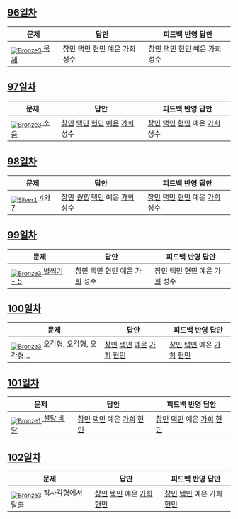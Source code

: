 [Unrated]: https://user-images.githubusercontent.com/33937365/126247607-85783912-c11a-4d50-ac36-8cc7dcb75cd2.png
[Bronze5]: https://user-images.githubusercontent.com/33937365/126247611-e362d727-17a4-4737-a232-5827e185ab7c.png
[Bronze4]: https://user-images.githubusercontent.com/33937365/126247612-89cbc675-e1d4-43a2-950b-1cb014dca697.png
[Bronze3]: https://user-images.githubusercontent.com/33937365/126247613-b8408610-7bc4-40f8-804f-a30a45ddbb68.png
[Bronze2]: https://user-images.githubusercontent.com/33937365/126247614-d85dc6ff-a520-4c00-82bd-eb593b156bd8.png
[Bronze1]: https://user-images.githubusercontent.com/33937365/126247616-04b2ab30-9891-4b7b-8cb4-38e99b97e834.png
[Silver5]: https://user-images.githubusercontent.com/33937365/126247618-38c5c905-672b-4d75-808e-8a7d45ea577d.png
[Silver4]: https://user-images.githubusercontent.com/33937365/126247620-ba2d1b96-b0aa-4b88-80c5-71569c69bbc3.png
[Silver3]: https://user-images.githubusercontent.com/33937365/126247621-1b55b7f4-3a79-4348-8a63-f00c1813853e.png
[Silver2]: https://user-images.githubusercontent.com/33937365/126247622-a83b30a9-6618-4593-b775-6f6730afd3f6.png
[Silver1]: https://user-images.githubusercontent.com/33937365/126247625-8d82f8ab-6f95-4ef8-a243-be31f548596e.png

## [96일차](Day96)

| 문제                 | 답안 | 피드백 반영 답안 |
| -------------------- | ---- | ---------------- |
| [<sub>![Bronze3]</sub> 욱 제](https://www.acmicpc.net/problem/17356) |  [창민](Day96/kcm_17356.java) [택민](Day96/jtm_17356.java) [현민](Day96/shm_17356.java) [예은](Day96/lye_17356.py) [가희](Day96/kkh_17356.java) 성수 | [창민](Day96/kcm_17356.java) [택민](Day96/jtm_17356.java) [현민](Day96/shm_17356.java) 예은 [가희](Day96/kkh_17356.java) 성수             |

## [97일차](Day97)

| 문제                 | 답안 | 피드백 반영 답안 |
| -------------------- | ---- | ---------------- |
| [<sub>![Bronze3]</sub> 소음](https://www.acmicpc.net/problem/2935) | [창민](Day97/kcm_2935.java) [택민](Day97/jtm_2935.java) [현민](Day97/shm_2935.java) [예은](Day97/lye_2935.py) [가희](Day97/kkh_2935.java) 성수 | [창민](Day97/kcm_2935.java) [택민](Day97/jtm_2935.java) [현민](Day97/shm_2935.java) 예은 [가희](Day97/kkh_2935.java) 성수             |

## [98일차](Day98)

| 문제                 | 답안 | 피드백 반영 답안 |
| -------------------- | ---- | ---------------- |
| [<sub>![Silver1]</sub> 4와 7](https://www.acmicpc.net/problem/2877) | [창민](Day98/kcm_2877.java) *[현민](Day98/shm_2877.java)* [택민](Day98/jtm_2877.java) 예은 [가희](Day98/kkh_2877.java) 성수 | [창민](Day98/kcm_2877.java) [택민](Day98/jtm_2877.java) [현민](Day98/shm_2877.java) 예은 [가희](Day98/kkh_2877.java) 성수             |

## [99일차](Day99)

| 문제                 | 답안 | 피드백 반영 답안 |
| -------------------- | ---- | ---------------- |
| [<sub>![Bronze3]</sub> 별찍기 - 5](https://www.acmicpc.net/problem/2442) | [창민](Day99/kcm_2442.java) [택민](Day99/jtm_2442.java) [현민](Day99/shm_2442.java) [예은](Day99/lye_2442.py) [가희](Day99/kkh_2442.java) 성수 | [창민](Day99/kcm_2442.java) 택민 [현민](Day99/shm_2442.java) 예은 [가희](Day99/kkh_2442.java) 성수             |

## [100일차](Day100)

| 문제                 | 답안 | 피드백 반영 답안 |
| -------------------- | ---- | ---------------- |
| [<sub>![Bronze3]</sub> 오각형, 오각형, 오각형…](https://www.acmicpc.net/problem/1964) | [창민](Day100/kcm_1964.java) [택민](Day100/jtm_1964.java) [예은](Day100/lye_1964.py) [가희](Day100/kkh_1964.java) [현민](Day100/shm_1964.java) | [창민](Day100/kcm_1964.java) [택민](Day100/jtm_1964.java) 예은 [가희](Day100/kkh_1964.java) [현민](Day100/shm_1964.java)             |

## [101일차](Day101)

| 문제                 | 답안 | 피드백 반영 답안 |
| -------------------- | ---- | ---------------- |
| [<sub>![Bronze1]</sub> 설탕 배달](https://www.acmicpc.net/problem/2839) | [창민](Day101/kcm_2839.java) [택민](Day101/jtm_2839.java) 예은 [가희](Day101/kkh_2839.java) [현민](Day101/shm_2839.java) | [창민](Day101/kcm_2839.java) [택민](Day101/jtm_2839.java) 예은 [가희](Day101/kkh_2839.java) [현민](Day101/shm_2839.java)             |

## [102일차](Day102)

| 문제                 | 답안 | 피드백 반영 답안 |
| -------------------- | ---- | ---------------- |
| [<sub>![Bronze3]</sub> 직사각형에서 탈출](https://www.acmicpc.net/problem/1085) | [창민](Day102/kcm_1085.java) [택민](Day102/jtm_1085.java) 예은 [가희](Day102/kkh_1085.java) [현민](Day102/shm_1085.java) | [창민](Day102/kcm_1085.java) [택민](Day102/jtm_1085.java) 예은 가희 [현민](Day101/shm_1085.java)            |
